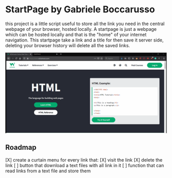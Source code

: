# StartPage by Gabriele Boccarusso
this project is a little script useful to store all the link you need in the central webpage of your browser, hosted locally.
A startpage is just a webpage which can be hosted locally and that is the "home" of your internet navigation.
This startpage take a link and a title for then save it server side, deleting your browser history will delete all the saved links.

![gif that shows how to use the startpage](example_usage.gif)

## Roadmap
[X] create a curtain menu for every link that:
	[X] visit the link
	[X] delete the link
[ ] button that download a text files with all link in it
[ ] function that can read links from a text file and store them 